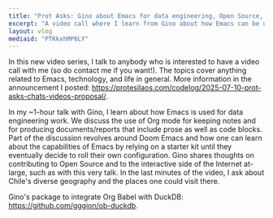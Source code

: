 ```yaml
---
title: "Prot Asks: Gino about Emacs for data engineering, Open Source, and Chile"
excerpt: "A video call where I learn from Gino about how Emacs can be used for data engineering. I also ask about the experience with Open Source, as well as life in Chile."
layout: vlog
mediaid: "PTKkxhMP6LY"
---
```


In this new video series, I talk to anybody who is interested to have
a video call with me (so do contact me if you want!). The topics cover
anything related to Emacs, technology, and life in general. More
information in the announcement I posted:
<https://protesilaos.com/codelog/2025-07-10-prot-asks-chats-videos-proposal/>.

In my ~1-hour talk with Gino, I learn about how Emacs is used for data
engineering work. We discuss the use of Org mode for keeping notes and
for producing documents/reports that include prose as well as code
blocks. Part of the discussion revolves around Doom Emacs and how one
can learn about the capabilities of Emacs by relying on a starter kit
until they eventually decide to roll their own configuration. Gino
shares thoughts on contributing to Open Source and to the interactive
side of the Internet at-large, such as with this very talk. In the
last minutes of the video, I ask about Chile's diverse geography and
the places one could visit there.

Gino's package to integrate Org Babel with DuckDB: <https://github.com/gggion/ob-duckdb>.
